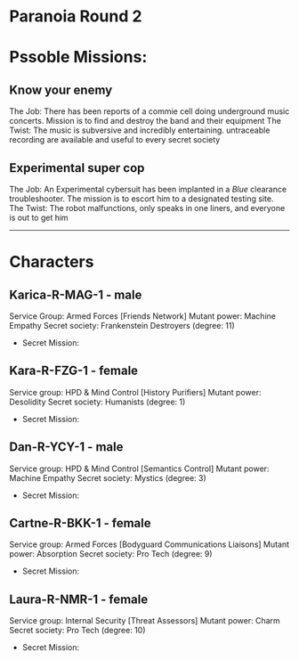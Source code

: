 # Paranoia Round 2

# Pssoble Missions:
## Know your enemy
The Job: There has been reports of a commie cell doing underground music concerts. Mission is to find and destroy the band and their equipment 
The Twist: The music is subversive and incredibly entertaining. untraceable recording are available and useful to every secret society

## Experimental super cop
The Job: An Experimental cybersuit has been implanted in a *Blue* clearance troubleshooter. The mission is to escort him to a designated testing site.
The Twist: The robot malfunctions, only speaks in one liners, and everyone is out to get him

-----------------------------------

# Characters
## Karica-R-MAG-1 - male
Service Group: Armed Forces [Friends Network]
Mutant power: Machine Empathy
Secret society: Frankenstein Destroyers (degree: 11)
- Secret Mission:


## Kara-R-FZG-1 - female
Service group: HPD & Mind Control [History Purifiers]
Mutant power: Desolidity
Secret society: Humanists (degree: 1)
- Secret Mission:

## Dan-R-YCY-1 - male
Service group: HPD & Mind Control [Semantics Control]
Mutant power: Machine Empathy
Secret society: Mystics (degree: 3)
- Secret Mission:

## Cartne-R-BKK-1 - female
Service group: Armed Forces [Bodyguard Communications Liaisons]
Mutant power: Absorption
Secret society: Pro Tech (degree: 9)
- Secret Mission:

## Laura-R-NMR-1 - female
Service group: Internal Security [Threat Assessors]
Mutant power: Charm
Secret society: Pro Tech (degree: 10)
- Secret Mission:


